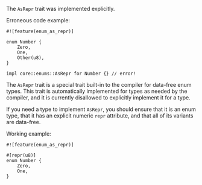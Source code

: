 The `AsRepr` trait was implemented explicitly.

Erroneous code example:

```compile_fail,E0788
#![feature(enum_as_repr)]

enum Number {
    Zero,
    One,
    Other(u8),
}

impl core::enums::AsRepr for Number {} // error!
```

The `AsRepr` trait is a special trait built-in to the compiler for data-free
enum types. This trait is automatically implemented for types as needed by the
compiler, and it is currently disallowed to explicitly implement it for a type.

If you need a type to implement `AsRepr`, you should ensure that it is an enum
type, that it has an explicit numeric `repr` attribute, and that all of its
variants are data-free.

Working example:

```
#![feature(enum_as_repr)]

#[repr(u8)]
enum Number {
    Zero,
    One,
}
```
